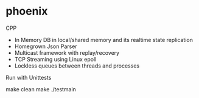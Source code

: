 # phoenix
CPP
- In Memory DB in local/shared memory and its realtime state replication  
- Homegrown Json Parser
- Multicast framework with replay/recovery
- TCP Streaming using Linux epoll
- Lockless queues between threads and processes

Run with Unittests

make clean
make
./testmain
